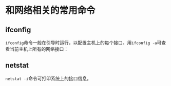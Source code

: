 # 和网络相关的常用命令

## ifconfig

`ifconfig`命令一般在引导时运行，以配置主机上的每个接口。用`ifconfig -a`可查看当前主机上所有的网络接口：

## netstat

`netstat -i`命令可打印系统上的接口信息。
